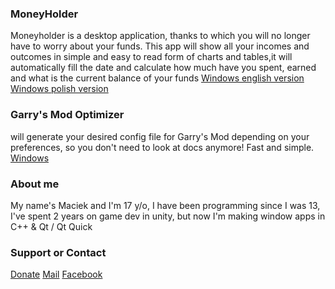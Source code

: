 ### MoneyHolder
Moneyholder is a desktop application, thanks to which you will no longer have to worry about your funds. This app will show all your incomes and outcomes in simple and easy to read form of charts and tables,it will automatically fill the date and calculate how much have you spent, earned and what is the current balance of your funds
[Windows english version](https://drive.google.com/file/d/0B00ImuQe6vATRkpZdnpHX25IcUk/view?usp=sharing)
[Windows polish version](https://drive.google.com/file/d/0B00ImuQe6vATZmN2c2ZmOERkNDA/view?usp=sharing)

### Garry's Mod Optimizer
will generate your desired config file for Garry's Mod depending on your preferences, so you don't need to look at docs anymore! Fast and simple.
[Windows](http://bit.ly/GMoptimizerV3)

### About me
My name's Maciek and I'm 17 y/o, I have been programming since I was 13, I've spent 2 years on game dev in unity, but now I'm making window apps in C++ & Qt / Qt Quick

### Support or Contact
[Donate](https://paypal.me/MaciekRosiak/)
[Mail](mailto:orzel1244@gmail.com)
[Facebook](https://www.facebook.com/maciej.rosiak.391)